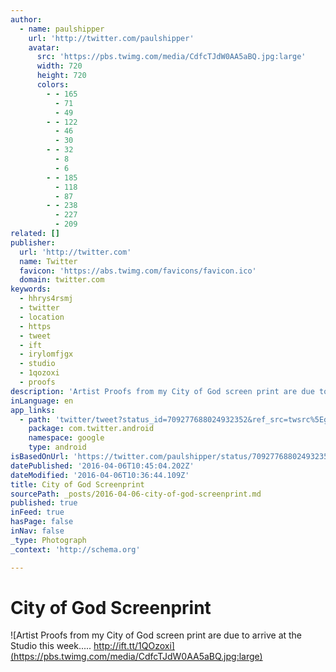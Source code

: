 ```yaml
---
author:
  - name: paulshipper
    url: 'http://twitter.com/paulshipper'
    avatar:
      src: 'https://pbs.twimg.com/media/CdfcTJdW0AA5aBQ.jpg:large'
      width: 720
      height: 720
      colors:
        - - 165
          - 71
          - 49
        - - 122
          - 46
          - 30
        - - 32
          - 8
          - 6
        - - 185
          - 118
          - 87
        - - 238
          - 227
          - 209
related: []
publisher:
  url: 'http://twitter.com'
  name: Twitter
  favicon: 'https://abs.twimg.com/favicons/favicon.ico'
  domain: twitter.com
keywords:
  - hhrys4rsmj
  - twitter
  - location
  - https
  - tweet
  - ift
  - irylomfjgx
  - studio
  - 1qozoxi
  - proofs
description: 'Artist Proofs from my City of God screen print are due to arrive at the Studio this week..... http://ift.tt/1QOzoxi'
inLanguage: en
app_links:
  - path: 'twitter/tweet?status_id=709277688024932352&ref_src=twsrc%5Egoogle%7Ctwcamp%5Eandroidseo%7Ctwgr%5Estatus%7Ctwterm%5E709277688024932352'
    package: com.twitter.android
    namespace: google
    type: android
isBasedOnUrl: 'https://twitter.com/paulshipper/status/709277688024932352'
datePublished: '2016-04-06T10:45:04.202Z'
dateModified: '2016-04-06T10:36:44.109Z'
title: City of God Screenprint
sourcePath: _posts/2016-04-06-city-of-god-screenprint.md
published: true
inFeed: true
hasPage: false
inNav: false
_type: Photograph
_context: 'http://schema.org'

---
```

# City of God Screenprint
![Artist Proofs from my City of God screen print are due to arrive at the Studio this week..... http://ift.tt/1QOzoxi](https://pbs.twimg.com/media/CdfcTJdW0AA5aBQ.jpg:large)